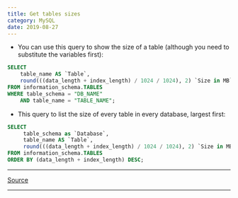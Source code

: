 ```yaml
---
title: Get tables sizes
category: MySQL
date: 2019-08-27
---
```


* You can use this query to show the size of a table (although you need to substitute the variables first):

```sql
SELECT 
    table_name AS `Table`, 
    round(((data_length + index_length) / 1024 / 1024), 2) `Size in MB` 
FROM information_schema.TABLES 
WHERE table_schema = "DB_NAME"
    AND table_name = "TABLE_NAME";
```

* This query to list the size of every table in every database, largest first:

```sql
SELECT 
     table_schema as `Database`, 
     table_name AS `Table`, 
     round(((data_length + index_length) / 1024 / 1024), 2) `Size in MB` 
FROM information_schema.TABLES 
ORDER BY (data_length + index_length) DESC;
```

-----

[Source](https://stackoverflow.com/a/9620273)

-----